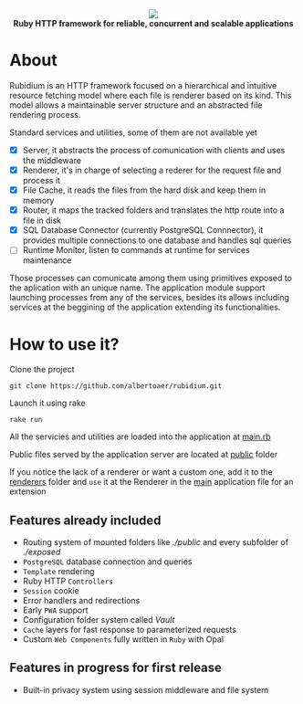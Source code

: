 <div align="center">
    <img src='https://user-images.githubusercontent.com/24974091/176677629-d683648a-ac6d-4614-bda3-f83ab219c235.png'></img><br>
    <strong>Ruby HTTP framework for reliable, concurrent and scalable applications</strong>
</div>

# About

Rubidium is an HTTP framework focused on a hierarchical and intuitive resource fetching model where each file is renderer based on its kind. This model allows a maintainable server structure and an abstracted file rendering process.

Standard services and utilities, some of them are not available yet
- [x] Server, it abstracts the process of comunication with clients and uses the middleware
- [x] Renderer, it's in charge of selecting a rederer for the request file and process it
- [x] File Cache, it reads the files from the hard disk and keep them in memory
- [x] Router, it maps the tracked folders and translates the http route into a file in disk
- [x] SQL Database Connector (currently PostgreSQL Connnector), it provides multiple connections to one database and handles sql queries
- [ ] Runtime Monitor, listen to commands at runtime for services maintenance

Those processes can comunicate among them using primitives exposed to the aplication with an unique name. The application module support launching processes from any of the services, besides its allows including services at the beggining of the application extending its functionalities.

# How to use it?

Clone the project
```
git clone https://github.com/albertoaer/rubidium.git
```

Launch it using rake
```
rake run
```

All the servicies and utilities are loaded into the application at [main.rb](./main.rb)

Public files served by the application server are located at [public](./public) folder

If you notice the lack of a renderer or want a custom one, add it to the [renderers](./lib/services/renderers) folder and `use` it at the Renderer in the [main](./main.rb) application file for an extension

## Features already included
- Routing system of mounted folders like *./public* and every subfolder of *./exposed*
- `PostgreSQL` database connection and queries
- `Template` rendering
- Ruby HTTP `Controllers`
- `Session` cookie
- Error handlers and redirections
- Early `PWA` support
- Configuration folder system called *Vault*
- `Cache` layers for fast response to parameterized requests
- Custom `Web Components` fully written in `Ruby` with Opal

## Features in progress for first release
- Built-in privacy system using session middleware and file system